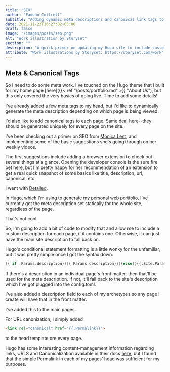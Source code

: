 ```yaml
---
title: "SEO"
author: "Eamonn Cottrell"
subtitle: "Adding dynamic meta descriptions and canonical link tags to Hugo sites"
date: 2021-11-23T16:27:02-05:00
draft: false
image: "/images/posts/seo.png"
alt: "Work illustration by Storyset"
section: ""
description: "A quick primer on updating my Hugo site to include custom meta descriptions on each page as well as canonical link tags for each page."
attribute: "Work illustrations by Storyset: https://storyset.com/work"
---
```

## Meta & Canonical Tags

So I need to do some meta work. I've touched on the Hugo theme that I built for my home page [here]({{< ref "/posts/portfolio.md" >}} "About Us"), but this only covered the very basics of going live. Time to add some details!

I've already added a few meta tags to my head, but I'd like to dynamically generate the meta description depending on which page is being viewed.

I'd also like to add canonical tags to each page. Same deal here--they should be generated uniquely for every page on the site.

I've been checking out a primer on SEO from [Monica Lent](https://monicalent.com/), and implementing some of the basic suggestions she's going through on her weekly videos.

The first suggestions include adding a browser extension to check out several things at a glance. Opening the developer console is the sure fire bet here, but I'm pretty happy for her recommendation of an extension to get a real quick snapshot of some basics like title, description, url, canonical, etc. 

I went with [Detailed](https://detailed.com/extension/).

In Hugo, which I'm using to generate my personal web portfolio, I've currently got the meta description set statically for the whole site, regardless of the page. 

That's not cool.

So, I'm going to add a bit of code to modify that and allow me to include a custom description for each page, if it contains one. Otherwise, it can just have the main site description to fall back on.

Hugo's conditional statement formatting is a little wonky for the unfamiliar, but it was pretty simple once I got the syntax down:


``` go
{{ if .Params.description}}{{.Params.description}}{{else}}{{.Site.Params.Description}}
```

If there's a description in an individual page's front matter, then that'll be used for the meta description. If not, it'll fall back to the site's description which I've got plugged into the config.toml.

I've also added a description field to each of my archetypes so any page I create will have that in the front matter. 

I've added this to the main pages.

For URL canonization, I simply added 
``` html 
<link rel="canonical" href="{{.Permalink}}">
``` 
to the head template ore every page.

Hugo has some interesting content-management information regarding links, URLS and Canonicalization available in their docs [here](https://gohugo.io/content-management/urls/), but I found that the simple Permalink in each of my pages' head was sufficient for my purposes.


